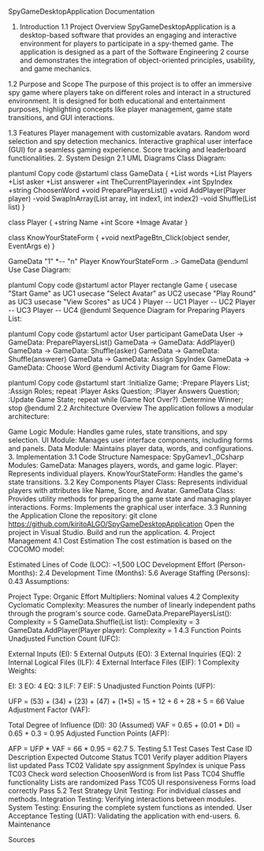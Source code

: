 SpyGameDesktopApplication Documentation
1. Introduction
1.1 Project Overview
SpyGameDesktopApplication is a desktop-based software that provides an engaging and interactive environment for players to participate in a spy-themed game. The application is designed as a part of the Software Engineering 2 course and demonstrates the integration of object-oriented principles, usability, and game mechanics.

1.2 Purpose and Scope
The purpose of this project is to offer an immersive spy game where players take on different roles and interact in a structured environment. It is designed for both educational and entertainment purposes, highlighting concepts like player management, game state transitions, and GUI interactions.

1.3 Features
Player management with customizable avatars.
Random word selection and spy detection mechanics.
Interactive graphical user interface (GUI) for a seamless gaming experience.
Score tracking and leaderboard functionalities.
2. System Design
2.1 UML Diagrams
Class Diagram:

plantuml
Copy code
@startuml
class GameData {
  +List<string> words
  +List<Player> Players
  +List<int> asker
  +List<int> answerer
  +int TheCurrentPlayerindex
  +int SpyIndex
  +string ChoosenWord
  +void PreparePlayersList()
  +void AddPlayer(Player player)
  -void SwapInArray<T>(List<T> array, int index1, int index2)
  -void Shuffle(List<int> list)
}

class Player {
  +string Name
  +int Score
  +Image Avatar
}

class KnowYourStateForm {
  +void nextPageBtn_Click(object sender, EventArgs e)
}

GameData "1" *-- "n" Player
KnowYourStateForm ..> GameData
@enduml
Use Case Diagram:

plantuml
Copy code
@startuml
actor Player
rectangle Game {
  usecase "Start Game" as UC1
  usecase "Select Avatar" as UC2
  usecase "Play Round" as UC3
  usecase "View Scores" as UC4
}
Player -- UC1
Player -- UC2
Player -- UC3
Player -- UC4
@enduml
Sequence Diagram for Preparing Players List:

plantuml
Copy code
@startuml
actor User
participant GameData
User -> GameData: PreparePlayersList()
GameData -> GameData: AddPlayer()
GameData -> GameData: Shuffle(asker)
GameData -> GameData: Shuffle(answerer)
GameData -> GameData: Assign SpyIndex
GameData -> GameData: Choose Word
@enduml
Activity Diagram for Game Flow:

plantuml
Copy code
@startuml
start
:Initialize Game;
:Prepare Players List;
:Assign Roles;
repeat
  :Player Asks Question;
  :Player Answers Question;
  :Update Game State;
repeat while (Game Not Over?)
:Determine Winner;
stop
@enduml
2.2 Architecture Overview
The application follows a modular architecture:

Game Logic Module: Handles game rules, state transitions, and spy selection.
UI Module: Manages user interface components, including forms and panels.
Data Module: Maintains player data, words, and configurations.
3. Implementation
3.1 Code Structure
Namespace: SpyGamev1._0Csharp
Modules:
GameData: Manages players, words, and game logic.
Player: Represents individual players.
KnowYourStateForm: Handles the game's state transitions.
3.2 Key Components
Player Class: Represents individual players with attributes like Name, Score, and Avatar.
GameData Class: Provides utility methods for preparing the game state and managing player interactions.
Forms: Implements the graphical user interface.
3.3 Running the Application
Clone the repository: git clone https://github.com/kiritoALGO/SpyGameDesktopApplication
Open the project in Visual Studio.
Build and run the application.
4. Project Management
4.1 Cost Estimation
The cost estimation is based on the COCOMO model:

Estimated Lines of Code (LOC): ~1,500 LOC
Development Effort (Person-Months): 2.4
Development Time (Months): 5.6
Average Staffing (Persons): 0.43
Assumptions:

Project Type: Organic
Effort Multipliers: Nominal values
4.2 Complexity
Cyclomatic Complexity: Measures the number of linearly independent paths through the program's source code.
GameData.PreparePlayersList(): Complexity = 5
GameData.Shuffle(List<int> list): Complexity = 3
GameData.AddPlayer(Player player): Complexity = 1
4.3 Function Points
Unadjusted Function Count (UFC):

External Inputs (EI): 5
External Outputs (EO): 3
External Inquiries (EQ): 2
Internal Logical Files (ILF): 4
External Interface Files (EIF): 1
Complexity Weights:

EI: 3
EO: 4
EQ: 3
ILF: 7
EIF: 5
Unadjusted Function Points (UFP):

UFP = (53) + (34) + (23) + (47) + (1*5) = 15 + 12 + 6 + 28 + 5 = 66
Value Adjustment Factor (VAF):

Total Degree of Influence (DI): 30 (Assumed)
VAF = 0.65 + (0.01 * DI) = 0.65 + 0.3 = 0.95
Adjusted Function Points (AFP):

AFP = UFP * VAF = 66 * 0.95 = 62.7
5. Testing
5.1 Test Cases
Test Case ID	Description	Expected Outcome	Status
TC01	Verify player addition	Players list updated	Pass
TC02	Validate spy assignment	SpyIndex is unique	Pass
TC03	Check word selection	ChoosenWord is from list	Pass
TC04	Shuffle functionality	Lists are randomized	Pass
TC05	UI responsiveness	Forms load correctly	Pass
5.2 Test Strategy
Unit Testing: For individual classes and methods.
Integration Testing: Verifying interactions between modules.
System Testing: Ensuring the complete system functions as intended.
User Acceptance Testing (UAT): Validating the application with end-users.
6. Maintenance

Sources
